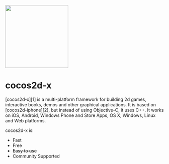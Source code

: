 <img src="http://www.cocos2d-x.org/attachments/801/cocos2dx_portrait.png" width=200>


cocos2d-x
=========


[cocos2d-x][1] is a multi-platform framework for building 2d games, interactive books, demos and other graphical applications.
It is based on [cocos2d-iphone][2], but instead of using Objective-C, it uses C++.
It works on iOS, Android, Windows Phone and Store Apps, OS X, Windows, Linux and Web platforms.

cocos2d-x is:

  * Fast
  * Free
  * ~~Easy to use~~
  * Community Supported

